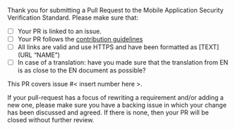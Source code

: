 Thank you for submitting a Pull Request to the Mobile Application Security Verification Standard. Please make sure that:

- [ ] Your PR is linked to an issue.
- [ ] Your PR follows the [contribution guidelines](https://github.com/OWASP/owasp-masvs/blob/master/CONTRIBUTING.md "Contribution guidelines")
- [ ] All links are valid and use HTTPS and have been formatted as [TEXT](URL “NAME”)
- [ ] In case of a translation: have you made sure that the translation from EN is as close to the EN document as possible?

This PR covers issue #< insert number here >.

If your pull-request has a focus of rewriting a requirement and/or adding a new one, please make sure you have a backing issue in which your change has been discussed and agreed. If there is none, then your PR will be closed without further review.
